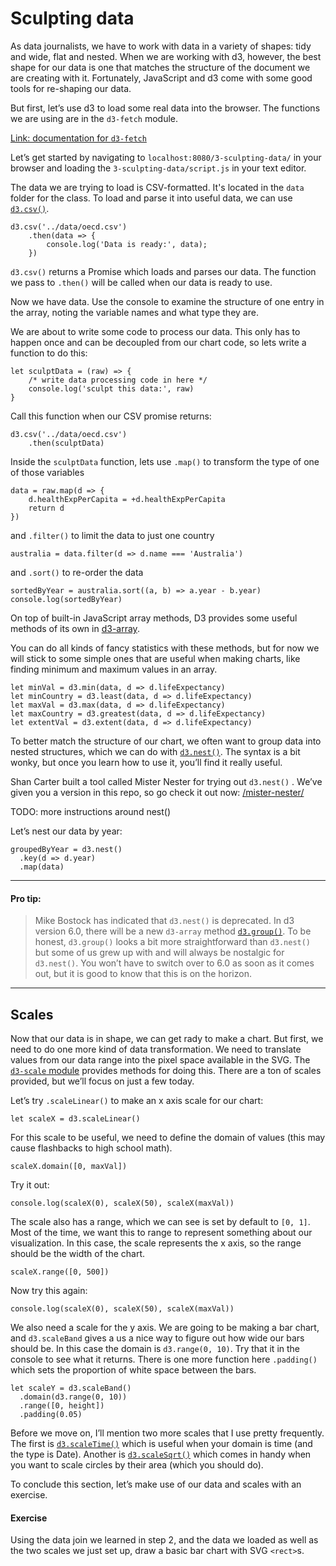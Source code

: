 # Sculpting data

As data journalists, we have to work with data in a variety of shapes: tidy and wide, flat and nested. When we are working with d3, however, the best shape for our data is one that matches the structure of the document we are creating with it. Fortunately, JavaScript and d3 come with some good tools for re-shaping our data. 

But first, let’s use d3 to load some real data into the browser. The functions we are using are in the `d3-fetch` module. 

[Link: documentation for `d3-fetch`][1]

Let’s get started by navigating to `localhost:8080/3-sculpting-data/` in your browser and loading the `3-sculpting-data/script.js` in your text editor.

The data we are trying to load is CSV-formatted. It's located in the `data` folder for the class. To load and parse it into useful data, we can use [`d3.csv()`][2].

	d3.csv('../data/oecd.csv')
		.then(data => {
			console.log('Data is ready:', data);
		})

`d3.csv()` returns a Promise which loads and parses our data. The function we pass to `.then()` will be called when our data is ready to use. 

Now we have data. Use the console to examine the structure of one entry in the array, noting the variable names and what type they are.

We are about to write some code to process our data. This only has to happen once and can be decoupled from our chart code, so lets write a function to do this:

	let sculptData = (raw) => {
		/* write data processing code in here */
		console.log('sculpt this data:', raw)
	}

Call this function when our CSV promise returns:

	d3.csv('../data/oecd.csv')
		.then(sculptData)

Inside the `sculptData` function, lets use `.map()` to transform the type of one of those variables

	data = raw.map(d => {
		d.healthExpPerCapita = +d.healthExpPerCapita
		return d
	})

and `.filter()` to limit the data to just one country

	australia = data.filter(d => d.name === 'Australia')

and `.sort()` to re-order the data
	
	sortedByYear = australia.sort((a, b) => a.year - b.year)
	console.log(sortedByYear)

On top of built-in JavaScript array methods, D3 provides some useful methods of its own in [d3-array][3].

You can do all kinds of fancy statistics with these methods, but for now we will stick to some simple ones that are useful when making charts, like finding minimum and maximum values in an array.

	let minVal = d3.min(data, d => d.lifeExpectancy)
	let minCountry = d3.least(data, d => d.lifeExpectancy)
	let maxVal = d3.max(data, d => d.lifeExpectancy)
	let maxCountry = d3.greatest(data, d => d.lifeExpectancy)
	let extentVal = d3.extent(data, d => d.lifeExpectancy)

To better match the structure of our chart, we often want to group data into nested structures, which we can do with [`d3.nest()`][4]. The syntax is a bit wonky, but once you learn how to use it, you’ll find it really useful.

Shan Carter built a tool called Mister Nester for trying out `d3.nest()` . We’ve given you a version in this repo, so go check it out now: [/mister-nester/][5]

TODO: more instructions around nest()

Let’s nest our data by year:

	groupedByYear = d3.nest()
	  .key(d => d.year)
	  .map(data)

---- 
#### Pro tip:
> Mike Bostock has indicated that `d3.nest()` is deprecated. In d3 version 6.0, there will be a new `d3-array` method [`d3.group()`][6]. To be honest, `d3.group()` looks a bit more straightforward than `d3.nest()` but some of us grew up with and will always be nostalgic for `d3.nest()`. You won’t have to switch over to 6.0 as soon as it comes out, but it is good to know that this is on the horizon.
---- 

## Scales
Now that our data is in shape, we can get rady to make a chart. But first, we need to do one more kind of data transformation. We need to translate values from our data range into the pixel space available in the SVG. The [`d3-scale` module][7] provides methods for doing this. There are a ton of scales provided, but we’ll focus on just a few today.

Let’s try `.scaleLinear()` to make an x axis scale for our chart:

	let scaleX = d3.scaleLinear()

For this scale to be useful, we need to define the domain of values (this may cause flashbacks to high school math).

	scaleX.domain([0, maxVal])

Try it out:

	console.log(scaleX(0), scaleX(50), scaleX(maxVal))

The scale also has a range, which we can see is set by default to `[0, 1]`. Most of the time, we want this to range to represent something about our visualization. In this case, the scale represents the x axis, so the range should be the width of the chart.

	scaleX.range([0, 500])

Now try this again:

	console.log(scaleX(0), scaleX(50), scaleX(maxVal))

We also need a scale for the y axis. We are going to be making a bar chart, and `d3.scaleBand` gives a us a nice way to figure out how wide our bars should be. In this case the domain is `d3.range(0, 10)`. Try that it in the console to see what it returns. There is one more function here `.padding()` which sets the proportion of white space between the bars.

	let scaleY = d3.scaleBand()
	  .domain(d3.range(0, 10))
	  .range([0, height])
	  .padding(0.05)

Before we move on, I’ll mention two more scales that I use pretty frequently. The first is [`d3.scaleTime()`][8] which is useful when your domain is time (and the type is Date). Another is [`d3.scaleSqrt()`][9] which comes in handy when you want to scale circles by their area (which you should do). 

To conclude this section, let’s make use of our data and scales with an exercise.

#### Exercise
Using the data join we learned in step 2, and the data we loaded as well as the two scales we just set up, draw a basic bar chart with SVG `<rect>`s.


[1]:	https://github.com/d3/d3-fetch
[2]:	[https://github.com/d3/d3-fetch#csv
[3]:	https://github.com/d3/d3-array
[4]:	https://github.com/d3/d3-collection#nests
[5]:	/mister-nester/
[6]:	https://github.com/d3/d3-array/#group
[7]:	https://github.com/d3/d3-scale
[8]:	https://github.com/d3/d3-scale#scaleTime
[9]:	https://github.com/d3/d3-scale#scaleSqrt